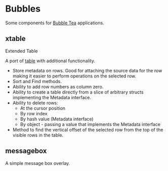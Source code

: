 # Bubbles

Some components for [Bubble Tea](https://github.com/charmbracelet/bubbletea)
applications.

## xtable

Extended Table

A port of [table](https://github.com/charmbracelet/bubbles/tree/master#table) with additional functionality.
* Store metadata on rows. Good for attaching the source data for the row making it easier to perform operations on the selected row.
* Sort and Find methods.
* Ability to add row numbers as column zero.
* Ability to create a table directly from a slice of arbitrary structs implementing the Metadata interface.
* Ability to delete rows:
    * At the cursor position
    * By row index
    * By hash value (Metadata interface)
    * By object - passing a value that implements the Metadata interface
* Method to find the vertical offset of the selected row from the top of the visible rows in the table.

## messagebox

A simple message box overlay.

